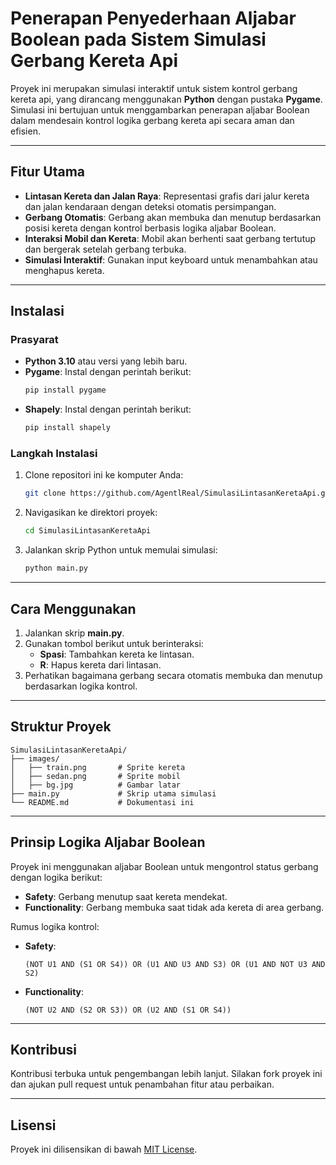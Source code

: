 # Penerapan Penyederhaan Aljabar Boolean pada Sistem Simulasi Gerbang Kereta Api 

Proyek ini merupakan simulasi interaktif untuk sistem kontrol gerbang kereta api, yang dirancang menggunakan **Python** dengan pustaka **Pygame**. Simulasi ini bertujuan untuk menggambarkan penerapan aljabar Boolean dalam mendesain kontrol logika gerbang kereta api secara aman dan efisien.

---

## Fitur Utama
- **Lintasan Kereta dan Jalan Raya**: Representasi grafis dari jalur kereta dan jalan kendaraan dengan deteksi otomatis persimpangan.
- **Gerbang Otomatis**: Gerbang akan membuka dan menutup berdasarkan posisi kereta dengan kontrol berbasis logika aljabar Boolean.
- **Interaksi Mobil dan Kereta**: Mobil akan berhenti saat gerbang tertutup dan bergerak setelah gerbang terbuka.
- **Simulasi Interaktif**: Gunakan input keyboard untuk menambahkan atau menghapus kereta.

---

## Instalasi

### Prasyarat
- **Python 3.10** atau versi yang lebih baru.
- **Pygame**: Instal dengan perintah berikut:
  ```bash
  pip install pygame
  ```
- **Shapely**: Instal dengan perintah berikut:
  ```bash
  pip install shapely
  ```

### Langkah Instalasi
1. Clone repositori ini ke komputer Anda:
   ```bash
   git clone https://github.com/AgentlReal/SimulasiLintasanKeretaApi.git
   ```
2. Navigasikan ke direktori proyek:
   ```bash
   cd SimulasiLintasanKeretaApi
   ```
3. Jalankan skrip Python untuk memulai simulasi:
   ```bash
   python main.py
   ```

---

## Cara Menggunakan

1. Jalankan skrip **main.py**.
2. Gunakan tombol berikut untuk berinteraksi:
   - **Spasi**: Tambahkan kereta ke lintasan.
   - **R**: Hapus kereta dari lintasan.
3. Perhatikan bagaimana gerbang secara otomatis membuka dan menutup berdasarkan logika kontrol.

---

## Struktur Proyek

```
SimulasiLintasanKeretaApi/
├── images/
│   ├── train.png       # Sprite kereta
│   ├── sedan.png       # Sprite mobil
│   ├── bg.jpg          # Gambar latar
├── main.py             # Skrip utama simulasi
└── README.md           # Dokumentasi ini
```

---

## Prinsip Logika Aljabar Boolean

Proyek ini menggunakan aljabar Boolean untuk mengontrol status gerbang dengan logika berikut:
- **Safety**: Gerbang menutup saat kereta mendekat.
- **Functionality**: Gerbang membuka saat tidak ada kereta di area gerbang.

Rumus logika kontrol:
- **Safety**:
  ```text
  (NOT U1 AND (S1 OR S4)) OR (U1 AND U3 AND S3) OR (U1 AND NOT U3 AND S2)
  ```
- **Functionality**:
  ```text
  (NOT U2 AND (S2 OR S3)) OR (U2 AND (S1 OR S4))
  ```

---

## Kontribusi

Kontribusi terbuka untuk pengembangan lebih lanjut. Silakan fork proyek ini dan ajukan pull request untuk penambahan fitur atau perbaikan.

---

## Lisensi

Proyek ini dilisensikan di bawah [MIT License](LICENSE).
